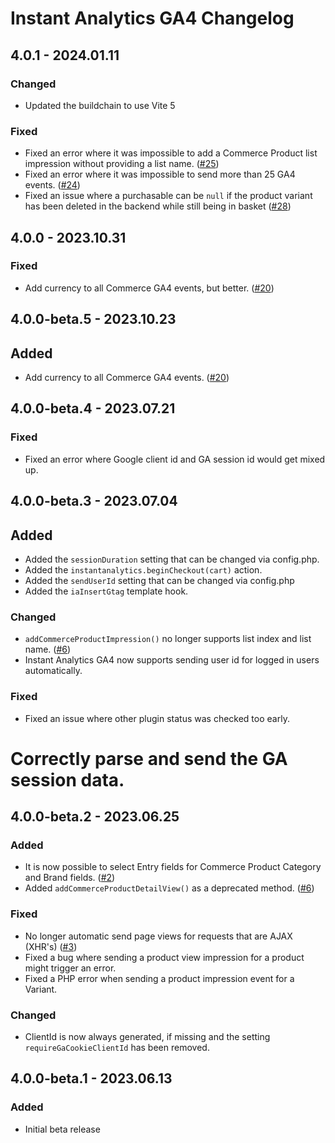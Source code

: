 # Instant Analytics GA4 Changelog

## 4.0.1 - 2024.01.11
### Changed
* Updated the buildchain to use Vite 5

### Fixed
* Fixed an error where it was impossible to add a Commerce Product list impression without providing a list name. ([#25](https://github.com/nystudio107/craft-instantanalytics-ga4/issues/25))
* Fixed an error where it was impossible to send more than 25 GA4 events. ([#24](https://github.com/nystudio107/craft-instantanalytics-ga4/issues/24))
* Fixed an issue where a purchasable can be `null` if the product variant has been deleted in the backend while still being in basket ([#28](https://github.com/nystudio107/craft-instantanalytics-ga4/pull/28))

## 4.0.0 - 2023.10.31
### Fixed
* Add currency to all Commerce GA4 events, but better. ([#20](https://github.com/nystudio107/craft-instantanalytics-ga4/issues/20))

## 4.0.0-beta.5 - 2023.10.23
## Added
* Add currency to all Commerce GA4 events. ([#20](https://github.com/nystudio107/craft-instantanalytics-ga4/issues/20))

## 4.0.0-beta.4 - 2023.07.21
### Fixed
* Fixed an error where Google client id and GA session id would get mixed up.

## 4.0.0-beta.3 - 2023.07.04
## Added
* Added the `sessionDuration` setting that can be changed via config.php.
* Added the `instantanalytics.beginCheckout(cart)` action.
* Added the `sendUserId` setting that can be changed via config.php
* Added the `iaInsertGtag` template hook.

### Changed
* `addCommerceProductImpression()` no longer supports list index and list name. ([#6](https://github.com/nystudio107/craft-instantanalytics-ga4/issues/6))
* Instant Analytics GA4 now supports sending user id for logged in users automatically.

### Fixed
* Fixed an issue where other plugin status was checked too early.
# Correctly parse and send the GA session data.

## 4.0.0-beta.2 - 2023.06.25
### Added
* It is now possible to select Entry fields for Commerce Product Category and Brand fields. ([#2](https://github.com/nystudio107/craft-instantanalytics-ga4/issues/2))
* Added `addCommerceProductDetailView()` as a deprecated method. ([#6](https://github.com/nystudio107/craft-instantanalytics-ga4/issues/6))

### Fixed
* No longer automatic send page views for requests that are AJAX (XHR's) ([#3](https://github.com/nystudio107/craft-instantanalytics-ga4/issues/3)) 
* Fixed a bug where sending a product view impression for a product might trigger an error.
* Fixed a PHP error when sending a product impression event for a Variant.

### Changed
* ClientId is now always generated, if missing and the setting `requireGaCookieClientId` has been removed.

## 4.0.0-beta.1 - 2023.06.13
### Added
* Initial beta release
